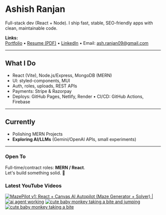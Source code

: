 # Ashish Ranjan

Full-stack dev (React + Node). I ship fast, stable, SEO-friendly apps with clean, maintainable code.

**Links:**  
[Portfolio](https://www.ashishranjan.net) • 
[Resume (PDF)](https://github.com/a2rp/resume/releases/latest/download/Ashish_Ranjan_Resume.pdf) • 
[LinkedIn](https://www.linkedin.com/in/aashishranjan/) • 
Email: ash.ranjan09@gmail.com

---

## What I Do
- React (Vite), Node.js/Express, MongoDB (MERN)
- UI: styled-components, MUI
- Auth, roles, uploads, REST APIs
- Payments: Stripe & Razorpay
- Deploys: GitHub Pages, Netlify, Render • CI/CD: GitHub Actions, Firebase

---

## Currently
- Polishing MERN Projects
- **Exploring AI/LLMs** (Gemini/OpenAI APIs, small experiments)

---

### Open To
Full-time/contract roles: **MERN / React**.  
Let's build something solid. 🚀

### Latest YouTube Videos
<p align="left">

<!-- BEGIN YOUTUBE-CARDS -->
[![MazePilot v1: React + Canvas AI Autopilot (Maze Generator + Solver) |](https://ytcards.demolab.com/?id=LS3cquWIOag&title=MazePilot+v1%3A+React+%2B+Canvas+AI+Autopilot+%28Maze+Generator+%2B+Solver%29+%7C&lang=en&timestamp=1757677448&background_color=%230d1117&title_color=%23ffffff&stats_color=%23b3b3b3&max_title_lines=2&width=360&border_radius=10 "MazePilot v1: React + Canvas AI Autopilot (Maze Generator + Solver) |")](https://www.youtube.com/watch?v=LS3cquWIOag)
[![ai agent working](https://ytcards.demolab.com/?id=-aXu0pWO2QQ&title=ai+agent+working&lang=en&timestamp=1756156216&background_color=%230d1117&title_color=%23ffffff&stats_color=%23b3b3b3&max_title_lines=2&width=360&border_radius=10 "ai agent working")](https://www.youtube.com/watch?v=-aXu0pWO2QQ)
[![cute baby monkey taking a bite and jumping](https://ytcards.demolab.com/?id=N7lIMPjeIFc&title=cute+baby+monkey+taking+a+bite+and+jumping&lang=en&timestamp=1755805635&background_color=%230d1117&title_color=%23ffffff&stats_color=%23b3b3b3&max_title_lines=2&width=360&border_radius=10 "cute baby monkey taking a bite and jumping")](https://www.youtube.com/watch?v=N7lIMPjeIFc)
[![cute baby monkey taking a bite](https://ytcards.demolab.com/?id=PsD9-nJtSyI&title=cute+baby+monkey+taking+a+bite&lang=en&timestamp=1755805202&background_color=%230d1117&title_color=%23ffffff&stats_color=%23b3b3b3&max_title_lines=2&width=360&border_radius=10 "cute baby monkey taking a bite")](https://www.youtube.com/watch?v=PsD9-nJtSyI)
<!-- END YOUTUBE-CARDS -->

</p>
